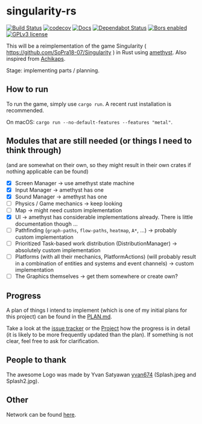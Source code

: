 # singularity-rs
[![Build Status](https://travis-ci.com/singularity-rs/singularity-rs.svg?branch=master)](https://travis-ci.com/singularity-rs/singularity-rs)
[![codecov](https://codecov.io/gh/singularity-rs/singularity-rs/branch/master/graph/badge.svg)](https://codecov.io/gh/singularity-rs/singularity-rs)
[![Docs](https://img.shields.io/badge/docs-here-brightgreen)](https://singularity-rs.github.io/singularity-rs/)
[![Dependabot Status](https://api.dependabot.com/badges/status?host=github&repo=singularity-rs/singularity-rs)](https://dependabot.com)
[![Bors enabled](https://bors.tech/images/badge_small.svg)](https://app.bors.tech/repositories/20537)
[![GPLv3 license](https://img.shields.io/badge/License-GPLv3-blue.svg)](http://perso.crans.org/besson/LICENSE.html)
<!-- [![GitHub tag](https://img.shields.io/github/v/tag/singularity-rs/singularity-rs.svg)](https://github.com/singularity-rs/singularity-rs/tags/) -->

This will be a reimplementation of the game Singularity ( https://github.com/SoPra18-07/Singularity ) in Rust using [amethyst](https://amethyst.rs/). Also inspired from [Achikaps](https://play.google.com/store/apps/details?id=yio.tro.achikaps).

Stage: implementing parts / planning.


## How to run

To run the game, simply use `cargo run`. A recent rust installation is recommended.


On macOS: `cargo run --no-default-features --features "metal"`.


## Modules that are still needed (or things I need to think through)
(and are somewhat on their own, so they might result in their own crates if nothing applicable can be found)

<!-- - [ ] Units/Sprites (including health-system, spawn till death) -->
- [x] Screen Manager -> use amethyst state machine
- [x] Input Manager -> amethyst has one
- [x] Sound Manager -> amethyst has one
- [ ] Physics / Game mechanics -> keep looking
- [ ] Map -> might need custom implementation
- [x] UI -> amethyst has considerable implementations already. There is little documentation though ...
- [ ] Pathfinding (`graph-paths`, `flow-paths`, `heatmap`, `A*`, ...) -> probably custom implementation
- [ ] Prioritized Task-based work distribution (DistributionManager) -> absolutely custom implementation
- [ ] Platforms (with all their mechanics, PlatformActions) (will probably result in a combination of entities and systems and event channels) -> custom implementation
- [ ] The Graphics themselves -> get them somewhere or create own?
<!-- - [ ] Seperate Utils (?) -->



## Progress

A plan of things I intend to implement (which is one of my initial plans for this project) can be found in the [PLAN.md](https://github.com/singularity-rs/singularity-rs/blob/master/PLAN.md).

Take a look at the [issue tracker](https://github.com/singularity-rs/singularity-rs/issues) or the [Project](https://github.com/singularity-rs/singularity-rs/projects/1?fullscreen=true) how the progress is in detail (it is likely to be more frequently updated than the plan). If something is not clear, feel free to ask for clarification.



## People to thank

The awesome Logo was made by Yvan Satyawan [yvan674](https://github.com/yvan674) (Splash.jpeg and Splash2.jpg).

## Other

Network can be found [here](https://github.com/singularity-rs/singularity-rs/network).
